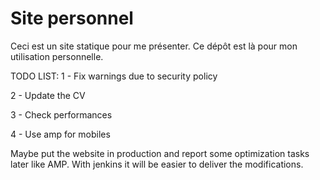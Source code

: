 # Site personnel
Ceci est un site statique pour me présenter. Ce dépôt est là pour mon utilisation personnelle.

 TODO LIST:
1 - Fix warnings due to security policy 

2 - Update the CV
 
3 - Check performances
 
4 - Use amp for mobiles

Maybe put the website in production and report some optimization tasks later like AMP. With jenkins it will be easier to deliver the modifications.
